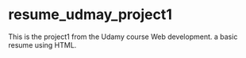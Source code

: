 # resume_udmay_project1
This is the project1 from the Udamy course Web development. a basic resume using HTML.
